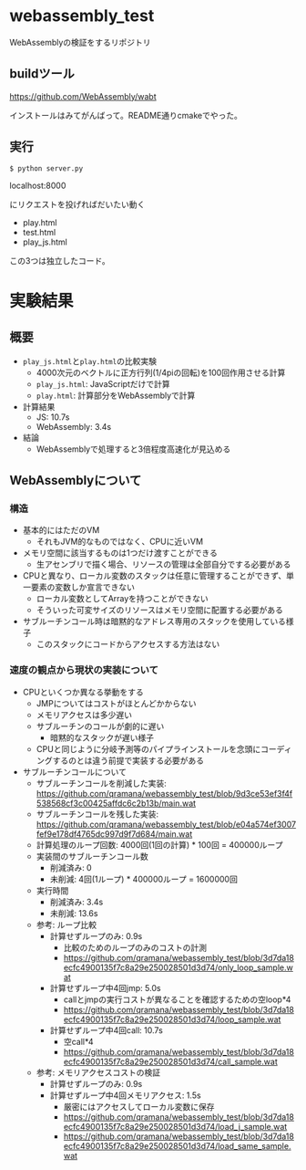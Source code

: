 # webassembly_test

WebAssemblyの検証をするリポジトリ

## buildツール
https://github.com/WebAssembly/wabt

インストールはみてがんばって。README通りcmakeでやった。

## 実行

```
$ python server.py
```

localhost:8000

にリクエストを投げればだいたい動く

- play.html
- test.html
- play_js.html

この3つは独立したコード。


# 実験結果

## 概要
- `play_js.html`と`play.html`の比較実験
  - 4000次元のベクトルに正方行列(1/4piの回転)を100回作用させる計算
  - `play_js.html`: JavaScriptだけで計算
  - `play.html`: 計算部分をWebAssemblyで計算
- 計算結果
  - JS: 10.7s
  - WebAssembly: 3.4s
- 結論
  - WebAssemblyで処理すると3倍程度高速化が見込める

## WebAssemblyについて
### 構造
- 基本的にはただのVM
  - それもJVM的なものではなく、CPUに近いVM
- メモリ空間に該当するものは1つだけ渡すことができる
  - 生アセンブリで描く場合、リソースの管理は全部自分でする必要がある
- CPUと異なり、ローカル変数のスタックは任意に管理することができず、単一要素の変数しか宣言できない
  - ローカル変数としてArrayを持つことができない
  - そういった可変サイズのリソースはメモリ空間に配置する必要がある
- サブルーチンコール時は暗黙的なアドレス専用のスタックを使用している様子
  - このスタックにコードからアクセスする方法はない
### 速度の観点から現状の実装について
- CPUといくつか異なる挙動をする
  - JMPについてはコストがほとんどかからない
  - メモリアクセスは多少遅い
  - サブルーチンのコールが劇的に遅い
    - 暗黙的なスタックが遅い様子
  - CPUと同じように分岐予測等のパイプラインストールを念頭にコーディングするのとは違う前提で実装する必要がある
- サブルーチンコールについて
  - サブルーチンコールを削減した実装: https://github.com/qramana/webassembly_test/blob/9d3ce53ef3f4f538568cf3c00425affdc6c2b13b/main.wat
  - サブルーチンコールを残した実装: https://github.com/qramana/webassembly_test/blob/e04a574ef3007fef9e178df4765dc997d9f7d684/main.wat
  - 計算処理のループ回数: 4000回(1回の計算) * 100回 = 400000ループ
  - 実装間のサブルーチンコール数
    - 削減済み: 0
    - 未削減: 4回(1ループ) * 400000ループ = 1600000回
  - 実行時間
    - 削減済み: 3.4s
    - 未削減: 13.6s
  - 参考: ループ比較
    - 計算せずループのみ: 0.9s
      - 比較のためのループのみのコストの計測
      - https://github.com/qramana/webassembly_test/blob/3d7da18ecfc4900135f7c8a29e250028501d3d74/only_loop_sample.wat
    - 計算せずループ中4回jmp: 5.0s
      - callとjmpの実行コストが異なることを確認するための空loop*4
      - https://github.com/qramana/webassembly_test/blob/3d7da18ecfc4900135f7c8a29e250028501d3d74/loop_sample.wat
    - 計算せずループ中4回call: 10.7s
      - 空call*4
      - https://github.com/qramana/webassembly_test/blob/3d7da18ecfc4900135f7c8a29e250028501d3d74/call_sample.wat
  - 参考: メモリアクセスコストの検証
    - 計算せずループのみ: 0.9s
    - 計算せずループ中4回メモリアクセス: 1.5s
      - 厳密にはアクセスしてローカル変数に保存
      - https://github.com/qramana/webassembly_test/blob/3d7da18ecfc4900135f7c8a29e250028501d3d74/load_j_sample.wat
      - https://github.com/qramana/webassembly_test/blob/3d7da18ecfc4900135f7c8a29e250028501d3d74/load_same_sample.wat
